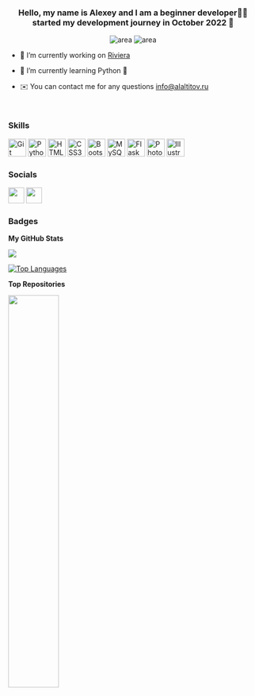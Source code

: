 ### <div align="center">Hello, my name is Alexey and I am a beginner developer👨‍💻<br>started my development journey in October 2022 🚀</div>
<p align="center">
  <img src="https://img.shields.io/badge/area-moscow-yellow" alt="area">
  <img src="https://img.shields.io/badge/age-40-green" alt="area">
</p>  


- 🔭 I’m currently working on [Riviera](http://riviera.alaltitov.ru)  
  

- 🌱 I’m currently learning Python 🐍  
  

- ✉️ You can contact me for any questions [info@alaltitov.ru](mailto:info@alaltitov.ru)  
  

<br/>  

### Skills

<p align="left">
<a href="https://git-scm.com/" target="_blank" rel="noreferrer"><img src="https://raw.githubusercontent.com/danielcranney/readme-generator/main/public/icons/skills/git-colored.svg" width="36" height="36" alt="Git" /></a>
<a href="https://www.python.org/" target="_blank" rel="noreferrer"><img src="https://raw.githubusercontent.com/danielcranney/readme-generator/main/public/icons/skills/python-colored.svg" width="36" height="36" alt="Python" /></a>
<a href="https://developer.mozilla.org/en-US/docs/Glossary/HTML5" target="_blank" rel="noreferrer"><img src="https://raw.githubusercontent.com/danielcranney/readme-generator/main/public/icons/skills/html5-colored.svg" width="36" height="36" alt="HTML5" /></a>
<a href="https://www.w3.org/TR/CSS/#css" target="_blank" rel="noreferrer"><img src="https://raw.githubusercontent.com/danielcranney/readme-generator/main/public/icons/skills/css3-colored.svg" width="36" height="36" alt="CSS3" /></a>
<a href="https://getbootstrap.com/" target="_blank" rel="noreferrer"><img src="https://raw.githubusercontent.com/danielcranney/readme-generator/main/public/icons/skills/bootstrap-colored.svg" width="36" height="36" alt="Bootstrap" /></a>
<a href="https://www.mysql.com/" target="_blank" rel="noreferrer"><img src="https://raw.githubusercontent.com/danielcranney/readme-generator/main/public/icons/skills/mysql-colored.svg" width="36" height="36" alt="MySQL" /></a>
<a href="https://flask.palletsprojects.com/en/2.0.x/" target="_blank" rel="noreferrer"><img src="https://raw.githubusercontent.com/danielcranney/readme-generator/main/public/icons/skills/flask-colored.svg" width="36" height="36" alt="Flask" /></a>
<a href="https://www.adobe.com/uk/products/photoshop.html" target="_blank" rel="noreferrer"><img src="https://raw.githubusercontent.com/danielcranney/readme-generator/main/public/icons/skills/photoshop-colored.svg" width="36" height="36" alt="Photoshop" /></a>
<a href="adobe.com/uk/products/illustrator.html" target="_blank" rel="noreferrer"><img src="https://raw.githubusercontent.com/danielcranney/readme-generator/main/public/icons/skills/illustrator-colored.svg" width="36" height="36" alt="Illustrator" /></a>
</p>

### Socials

<p align="left"> <a href="https://www.github.com/alaltitov" target="_blank" rel="noreferrer"><img src="https://raw.githubusercontent.com/danielcranney/readme-generator/main/public/icons/socials/github.svg" width="32" height="32" /></a> <a href="http://www.instagram.com/altitov" target="_blank" rel="noreferrer"><img src="https://raw.githubusercontent.com/danielcranney/readme-generator/main/public/icons/socials/instagram.svg" width="32" height="32" /></a></p>

### Badges

<b>My GitHub Stats</b>

<a href="http://www.github.com/alaltitov"><img src="https://github-readme-streak-stats.herokuapp.com/?user=alaltitov&stroke=ffffff&background=1c1917&ring=fbec5d&fire=fbec5d&currStreakNum=ffffff&currStreakLabel=0891b2&sideNums=ffffff&sideLabels=ffffff&dates=ffffff&hide_border=true" /></a>

<a href="https://github.com/alaltitov" align="left"><img src="https://github-readme-stats.vercel.app/api/top-langs/?username=alaltitov&langs_count=10&title_color=0891b2&text_color=fbec5d&icon_color=0891b2&bg_color=1c1917&hide_border=true&locale=en&custom_title=Top%20%Languages" alt="Top Languages" /></a>

<b>Top Repositories</b>

<div width="100%" align="center"><a href="[https://github.com/alaltitov/riviera](https://github.com/alaltitov/Riviera-v.2)" align="left"><img align="left" width="45%" src="https://github-readme-stats.vercel.app/api/pin/?username=alaltitov&repo=riviera&title_color=fbec5d&text_color=ffffff&icon_color=fbec5d&bg_color=1c1917&hide_border=true&locale=en" /></a></div><br /><br /><br /><br /><br /><br /><br />
